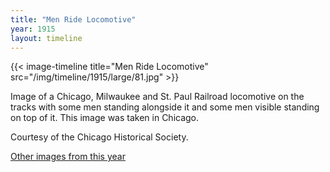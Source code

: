 ```yaml
---
title: "Men Ride Locomotive"
year: 1915
layout: timeline
---
```


{{< image-timeline title="Men Ride Locomotive" src="/img/timeline/1915/large/81.jpg" >}}


Image of a Chicago, Milwaukee and St. Paul Railroad locomotive on the tracks with some men standing alongside it and some men visible standing on top of it. This image was taken in Chicago. 

Courtesy of the Chicago Historical Society.  

[Other images from this year](/historical/timeline/1915)